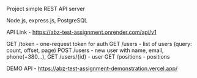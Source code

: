 Project simple REST API server

Node.js, express.js, PostgreSQL

API Link - https://abz-test-assignment.onrender.com/api/v1

GET /token - one-request token for auth
GET /users - list of users (query: count, offset, page)
POST /users - new user with name, email, phone(+380...), 
GET /users/{id} - user
GET /positions - positions

DEMO API - https://abz-test-assignment-demonstration.vercel.app/
